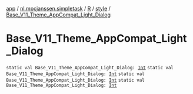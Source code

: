 [app](../../../index.md) / [nl.mpcjanssen.simpletask](../../index.md) / [R](../index.md) / [style](index.md) / [Base_V11_Theme_AppCompat_Light_Dialog](.)

# Base_V11_Theme_AppCompat_Light_Dialog

`static val Base_V11_Theme_AppCompat_Light_Dialog: `[`Int`](https://kotlinlang.org/api/latest/jvm/stdlib/kotlin/-int/index.html)
`static val Base_V11_Theme_AppCompat_Light_Dialog: `[`Int`](https://kotlinlang.org/api/latest/jvm/stdlib/kotlin/-int/index.html)
`static val Base_V11_Theme_AppCompat_Light_Dialog: `[`Int`](https://kotlinlang.org/api/latest/jvm/stdlib/kotlin/-int/index.html)
`static val Base_V11_Theme_AppCompat_Light_Dialog: `[`Int`](https://kotlinlang.org/api/latest/jvm/stdlib/kotlin/-int/index.html)